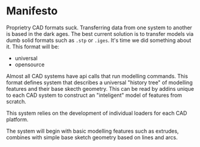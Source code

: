 # Manifesto

Proprietry CAD formats suck. Transferring data from one system to another is based in the dark ages. The best current solution is to transfer models via dumb solid formats such as `.stp` or `.iges`. It's time we did something about it. This format will be:

* universal
* opensource

Almost all CAD systems have api calls that run modelling commands. This format defines system that describes a universal "history tree" of modelling features and their base skecth geometry. This can be read by addins unique to each CAD system to construct an "inteligent" model of features from scratch.

This system relies on the development of individual loaders for each CAD platform.

The system will begin with basic modelling features such as extrudes, combines with simple base sketch geometry based on lines and arcs.
